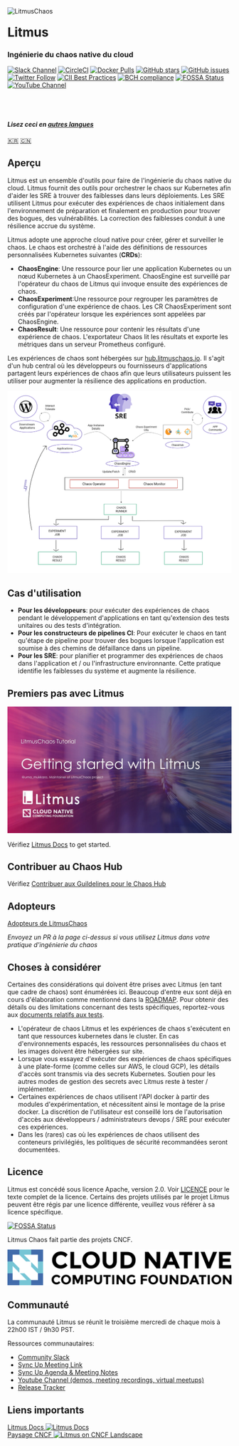 <img alt="LitmusChaos" src="https://landscape.cncf.io/logos/litmus.svg" width="200" align="left">

# Litmus
### Ingénierie du chaos native du cloud

[![Slack Channel](https://img.shields.io/badge/Slack-Join-purple)](https://slack.litmuschaos.io)
[![CircleCI](https://circleci.com/gh/litmuschaos/litmus/tree/master.svg?style=shield)](https://app.circleci.com/pipelines/github/litmuschaos/litmus)
[![Docker Pulls](https://img.shields.io/docker/pulls/litmuschaos/chaos-operator.svg)](https://hub.docker.com/r/litmuschaos/chaos-operator)
[![GitHub stars](https://img.shields.io/github/stars/litmuschaos/litmus?style=social)](https://github.com/litmuschaos/litmus/stargazers)
[![GitHub issues](https://img.shields.io/github/issues/litmuschaos/litmus)](https://github.com/litmuschaos/litmus/issues)
[![Twitter Follow](https://img.shields.io/twitter/follow/litmuschaos?style=social)](https://twitter.com/LitmusChaos)
[![CII Best Practices](https://bestpractices.coreinfrastructure.org/projects/3202/badge)](https://bestpractices.coreinfrastructure.org/projects/3202)
[![BCH compliance](https://bettercodehub.com/edge/badge/litmuschaos/litmus?branch=master)](https://bettercodehub.com/)
[![FOSSA Status](https://app.fossa.io/api/projects/git%2Bgithub.com%2Flitmuschaos%2Flitmus.svg?type=shield)](https://app.fossa.io/projects/git%2Bgithub.com%2Flitmuschaos%2Flitmus?ref=badge_shield)
[![YouTube Channel](https://img.shields.io/badge/YouTube-Subscribe-red)](https://www.youtube.com/channel/UCa57PMqmz_j0wnteRa9nCaw)
<br><br><br><br>

#### *Lisez ceci en [autres langues](translations/TRANSLATIONS.md)*

[🇰🇷](translations/README-ko.md) [🇨🇳](translations/README-chn.md)

## Aperçu

Litmus est un ensemble d'outils pour faire de l'ingénierie du chaos native du cloud. Litmus fournit des outils pour orchestrer le chaos sur Kubernetes afin d'aider les SRE à trouver des faiblesses dans leurs déploiements. Les SRE utilisent Litmus pour exécuter des expériences de chaos initialement dans l'environnement de préparation et finalement en production pour trouver des bogues, des vulnérabilités. La correction des faiblesses conduit à une résilience accrue du système.

Litmus adopte une approche cloud native pour créer, gérer et surveiller le chaos. Le chaos est orchestré à l'aide des définitions de ressources personnalisées Kubernetes suivantes (**CRDs**):

- **ChaosEngine**: Une ressource pour lier une application Kubernetes ou un nœud Kubernetes à un ChaosExperiment. ChaosEngine est surveillé par l'opérateur du                      chaos de Litmus qui invoque ensuite des expériences de chaos.
- **ChaosExperiment**:Une ressource pour regrouper les paramètres de configuration d'une expérience de chaos. Les CR ChaosExperiment sont créés par l'opérateur                         lorsque les expériences sont appelées par ChaosEngine.
- **ChaosResult**: Une ressource pour contenir les résultats d'une expérience de chaos. L'exportateur Chaos lit les résultats et exporte les métriques dans un                      serveur Prometheus configuré.

Les expériences de chaos sont hébergées sur <a href="https://hub.litmuschaos.io" target="_blank">hub.litmuschaos.io</a>. Il s'agit d'un hub central où les développeurs ou fournisseurs d'applications partagent leurs expériences de chaos afin que leurs utilisateurs puissent les utiliser pour augmenter la résilience des applications en production.

![Flux de travail décisif](/images/litmus-arch_1.png)

## Cas d'utilisation

- **Pour les développeurs**: pour exécuter des expériences de chaos pendant le développement d'applications en tant qu'extension des tests unitaires ou des tests                              d'intégration.
- **Pour les constructeurs de pipelines CI**: Pour exécuter le chaos en tant qu'étape de pipeline pour trouver des bogues lorsque l'application est soumise à des                                               chemins de défaillance dans un pipeline.
- **Pour les SRE**: pour planifier et programmer des expériences de chaos dans l'application et / ou l'infrastructure environnante. Cette pratique identifie les                     faiblesses du système et augmente la résilience.

## Premiers pas avec Litmus

[![IMAGE ALT TEXT](images/maxresdefault.jpg)](https://youtu.be/W5hmNbaYPfM)

Vérifiez <a href="https://docs.litmuschaos.io/docs/next/getstarted.html" target="_blank">Litmus Docs</a> to get started.

## Contribuer au Chaos Hub

Vérifiez  <a href="https://github.com/litmuschaos/community-charts/blob/master/CONTRIBUTING.md" target="_blank">Contribuer aux Guildelines pour le Chaos Hub</a>

## Adopteurs

 <a href="https://github.com/litmuschaos/litmus/blob/master/ADOPTERS.md" target="_blank">Adopteurs de LitmusChaos</a>

*_Envoyez un PR à la page ci-dessus si vous utilisez Litmus dans votre pratique d'ingénierie du chaos_*

## Choses à considérer

Certaines des considérations qui doivent être prises avec Litmus (en tant que cadre de chaos) sont énumérées ici. Beaucoup d'entre eux sont déjà en cours d'élaboration
comme mentionné dans la [ROADMAP](./ROADMAP.md). Pour obtenir des détails ou des limitations concernant des tests spécifiques, reportez-vous aux [documents relatifs aux tests](https://docs.litmuschaos.io/docs/pod-delete/).

- L'opérateur de chaos Litmus et les expériences de chaos s'exécutent en tant que ressources kubernetes dans le cluster. En cas d'environnements espacés, les       ressources personnalisées du chaos et les images doivent être hébergées sur site.
- Lorsque vous essayez d'exécuter des expériences de chaos spécifiques à une plate-forme (comme celles sur AWS, le cloud GCP), les détails d'accès sont transmis   via des secrets Kubernetes. Soutien pour les autres modes de gestion des secrets avec Litmus reste à tester / implémenter.
- Certaines expériences de chaos utilisent l'API docker à partir des modules d'expérimentation, et nécessitent ainsi le montage de la prise docker. La discrétion   de l'utilisateur est conseillé lors de l'autorisation d'accès aux développeurs / administrateurs devops / SRE pour exécuter ces expériences.
- Dans les (rares) cas où les expériences de chaos utilisent des conteneurs privilégiés, les politiques de sécurité recommandées seront documentées.

## Licence

Litmus est concédé sous licence Apache, version 2.0. Voir [LICENCE](./LICENSE) pour le texte complet de la licence. Certains des projets utilisés par le projet Litmus peuvent être régis par une licence différente, veuillez vous référer à sa licence spécifique.

[![FOSSA Status](https://app.fossa.io/api/projects/git%2Bgithub.com%2Flitmuschaos%2Flitmus.svg?type=large)](https://app.fossa.io/projects/git%2Bgithub.com%2Flitmuschaos%2Flitmus?ref=badge_large)

Litmus Chaos fait partie des projets CNCF.

[![CNCF](https://github.com/cncf/artwork/blob/master/other/cncf/horizontal/color/cncf-color.png)](https://landscape.cncf.io/selected=litmus)

## Communauté

La communauté Litmus se réunit le troisième mercredi de chaque mois à 22h00 IST / 9h30 PST.

Ressources communautaires:

- [Community Slack](https://slack.litmuschaos.io)
- [Sync Up Meeting Link](https://zoom.us/j/91358162694)
- [Sync Up Agenda & Meeting Notes](https://hackmd.io/a4Zu_sH4TZGeih-xCimi3Q)
- [Youtube Channel (demos, meeting recordings, virtual meetups)](https://www.youtube.com/channel/UCa57PMqmz_j0wnteRa9nCaw)
- [Release Tracker](https://github.com/litmuschaos/litmus/milestones)

## Liens importants
<a href="https://docs.litmuschaos.io">
  Litmus Docs <img src="https://avatars0.githubusercontent.com/u/49853472?s=200&v=4" alt="Litmus Docs" height="15">
</a>
<br>
<a href="https://landscape.cncf.io/selected=litmus">
  Paysage CNCF <img src="https://landscape.cncf.io/images/left-logo.svg" alt="Litmus on CNCF Landscape" height="15">
</a>
